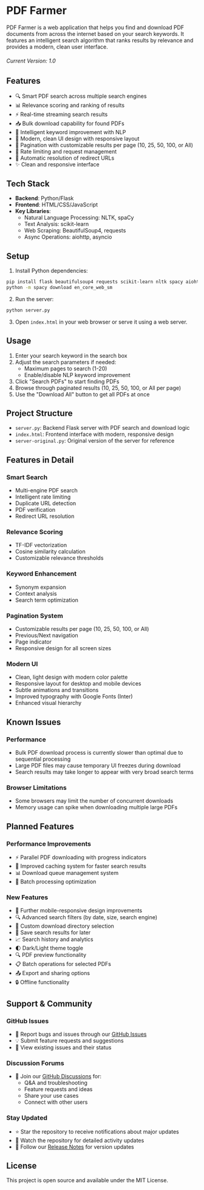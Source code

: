 # PDF Farmer

PDF Farmer is a web application that helps you find and download PDF documents from across the internet based on your search keywords. It features an intelligent search algorithm that ranks results by relevance and provides a modern, clean user interface.
###### Current Version: 1.0

## Features

- 🔍 Smart PDF search across multiple search engines
- 📊 Relevance scoring and ranking of results
- ⚡ Real-time streaming search results
- 📥 Bulk download capability for found PDFs
- 🧠 Intelligent keyword improvement with NLP
- 🎨 Modern, clean UI design with responsive layout
- 📄 Pagination with customizable results per page (10, 25, 50, 100, or All)
- 🔄 Rate limiting and request management
- 🔗 Automatic resolution of redirect URLs
- ✨ Clean and responsive interface

## Tech Stack

- **Backend**: Python/Flask
- **Frontend**: HTML/CSS/JavaScript
- **Key Libraries**:
  - Natural Language Processing: NLTK, spaCy
  - Text Analysis: scikit-learn
  - Web Scraping: BeautifulSoup4, requests
  - Async Operations: aiohttp, asyncio

## Setup

1. Install Python dependencies:
```bash
pip install flask beautifulsoup4 requests scikit-learn nltk spacy aiohttp
python -m spacy download en_core_web_sm
```

2. Run the server:
```bash
python server.py
```

3. Open `index.html` in your web browser or serve it using a web server.

## Usage

1. Enter your search keyword in the search box
2. Adjust the search parameters if needed:
   - Maximum pages to search (1-20)
   - Enable/disable NLP keyword improvement
3. Click "Search PDFs" to start finding PDFs
4. Browse through paginated results (10, 25, 50, 100, or All per page)
5. Use the "Download All" button to get all PDFs at once

## Project Structure

- `server.py`: Backend Flask server with PDF search and download logic
- `index.html`: Frontend interface with modern, responsive design
- `server-original.py`: Original version of the server for reference

## Features in Detail

### Smart Search
- Multi-engine PDF search
- Intelligent rate limiting
- Duplicate URL detection
- PDF verification
- Redirect URL resolution

### Relevance Scoring
- TF-IDF vectorization
- Cosine similarity calculation
- Customizable relevance thresholds

### Keyword Enhancement
- Synonym expansion
- Context analysis
- Search term optimization

### Pagination System
- Customizable results per page (10, 25, 50, 100, or All)
- Previous/Next navigation
- Page indicator
- Responsive design for all screen sizes

### Modern UI
- Clean, light design with modern color palette
- Responsive layout for desktop and mobile devices
- Subtle animations and transitions
- Improved typography with Google Fonts (Inter)
- Enhanced visual hierarchy

## Known Issues

### Performance
- Bulk PDF download process is currently slower than optimal due to sequential processing
- Large PDF files may cause temporary UI freezes during download
- Search results may take longer to appear with very broad search terms

### Browser Limitations
- Some browsers may limit the number of concurrent downloads
- Memory usage can spike when downloading multiple large PDFs

## Planned Features

### Performance Improvements
- ⚡ Parallel PDF downloading with progress indicators
- 🚀 Improved caching system for faster search results
- 📊 Download queue management system
- 🔄 Batch processing optimization

### New Features
- 📱 Further mobile-responsive design improvements
- 🔍 Advanced search filters (by date, size, search engine)
- 📂 Custom download directory selection
- 💾 Save search results for later
- 📈 Search history and analytics
- 🌓 Dark/Light theme toggle
- 🔍 PDF preview functionality
- 📋 Batch operations for selected PDFs
- 📤 Export and sharing options
- 🔒 Offline functionality

## Support & Community

### GitHub Issues
- 🐛 Report bugs and issues through our [GitHub Issues](https://github.com/alsvike/PDF-Farmer/issues)
- 💡 Submit feature requests and suggestions
- 📝 View existing issues and their status

### Discussion Forums
- 💬 Join our [GitHub Discussions](https://github.com/alsvike/PDF-Farmer/discussions) for:
  - Q&A and troubleshooting
  - Feature requests and ideas
  - Share your use cases
  - Connect with other users

### Stay Updated
- ⭐ Star the repository to receive notifications about major updates
- 👀 Watch the repository for detailed activity updates
- 🔔 Follow our [Release Notes](https://github.com/alsvike/PDF-Farmer/releases) for version updates

## License

This project is open source and available under the MIT License. 
